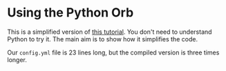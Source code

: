 # Using the Python Orb

This is a simplified version of [this tutorial](https://circleci.com/blog/multiple-orbs-pipeline-config/). You don't need to understand Python to try it. The main aim is to show how it simplifies the code.

Our `config.yml` file is 23 lines long, but the compiled version is three times longer.
